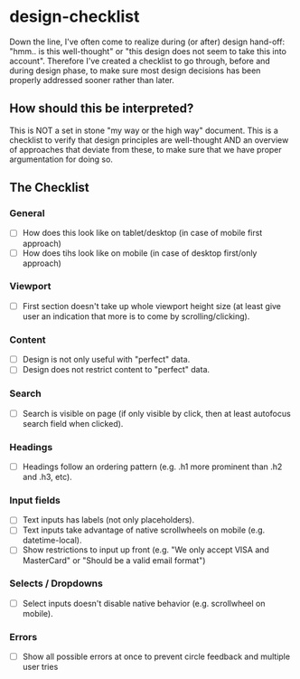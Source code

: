 # design-checklist
Down the line, I've often come to realize during (or after) design hand-off: "hmm.. is this well-thought" or "this design does not seem to take this into account". Therefore I've created a checklist to go through, before and during design phase, to make sure most design decisions has been properly addressed sooner rather than later.

## How should this be interpreted?
This is NOT a set in stone "my way or the high way" document. This is a checklist to verify that design principles are well-thought AND an overview of approaches that deviate from these, to make sure that we have proper argumentation for doing so.

## The Checklist

### General
- [ ] How does this look like on tablet/desktop (in case of mobile first approach)
- [ ] How does tihs look like on mobile (in case of desktop first/only approach)

### Viewport
- [ ] First section doesn't take up whole viewport height size (at least give user an indication that more is to come by scrolling/clicking).

### Content
- [ ] Design is not only useful with "perfect" data.
- [ ] Design does not restrict content to "perfect" data.

### Search
- [ ] Search is visible on page (if only visible by click, then at least autofocus search field when clicked).

### Headings
- [ ] Headings follow an ordering pattern (e.g. .h1 more prominent than .h2 and .h3, etc).

### Input fields
- [ ] Text inputs has labels (not only placeholders).
- [ ] Text inputs take advantage of native scrollwheels on mobile (e.g. datetime-local).
- [ ] Show restrictions to input up front (e.g. "We only accept VISA and MasterCard" or "Should be a valid email format")

### Selects / Dropdowns
- [ ] Select inputs doesn't disable native behavior (e.g. scrollwheel on mobile).

### Errors
- [ ] Show all possible errors at once to prevent circle feedback and multiple user tries
